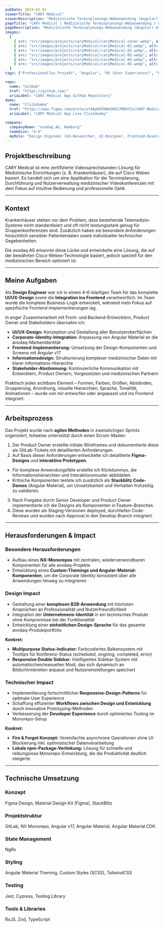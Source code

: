 ```yaml
---
pubDate: 2024-01-01
viewerTitle: "CARY Medical"
viewerDescription: "Medizinische Terminplanungs-Webanwendung (Angular) mit Nutzerverwaltung"
pageTitle: "CARY Medical | Medizinische Terminplanungs-Webanwendung | Arthur Ersosi"
pageDescription: "Medizinische Terminplanungs-Webanwendung (Angular) mit Nutzerverwaltung"
images:
  [
    { src: "src/images/projects/caryMedical/caryMedical-cover.webp", alt: "CARY Medical App Coverbild" },
    { src: "src/images/projects/caryMedical/caryMedical-01.webp", alt: "Sprechstunden-Übersicht" },
    { src: "src/images/projects/caryMedical/caryMedical-02.webp", alt: "Sprechstunde bearbeiten" },
    { src: "src/images/projects/caryMedical/caryMedical-03.webp", alt: "Arzt/Therapeut bearbeiten" },
    { src: "src/images/projects/caryMedical/caryMedical-04.webp", alt: "Kunde bearbeiten" },
    { src: "src/images/projects/caryMedical/caryMedical-05.webp", alt: "Benutzer bearbeiten" },
  ]
tags: ["Professionelles Projekt", "Angular", "UX (User Experience)", "UI (User Interface)", "Frontend-Entwicklung"]

repo:
  name: "GitHub"
  href: "https://github.com/"
  ariaLabel: "CARY Medical App GitHub Repository"
demo:
  name: "Clickdummy"
  href: "https://www.figma.com/proto/utA8yWI9XWm5KNJJMDAY2u/CARY-Medical-%E2%80%93-Clickdummy?node-id=3-39&t=XorI7lhwAwQGlNNj-1&scaling=contain&content-scaling=fixed&page-id=0%3A1&starting-point-node-id=3%3A39"
  ariaLabel: "CARY Medical App Live Clickdummy"

company:
  companyName: "avodaq AG, Hamburg"
  teamSize: "4-6"
  myRole: "Design Engineer (UX-Researcher, UI-Designer, Frontend-Developer)"
---
```


## Projektbeschreibung

CARY Medical ist eine zertifizierte Videosprechstunden-Lösung für Medizinische Einrichtungen (z. B. Krankenhäuser), die
auf Cisco Webex basiert. Es handelt sich um eine Applikation für die Terminplanung, Durchführung und Nutzerverwaltung
medizinischer Videokonferenzen mit dem Fokus auf intuitive Bedienung und professionelle Optik.

---

## Kontext

Krankenhäuser stehen vor dem Problem, dass bestehende Telemedizin-Systeme nicht standardisiert und oft nicht
leistungsstark genug für Gruppenkonferenzen sind. Zusätzlich haben sie besondere Anforderungen hinsichtlich sensibler
Patientendaten sowie individueller technischer Gegebenheiten.

Die avodaq AG erkannte diese Lücke und entwickelte eine Lösung, die auf der bewährten Cisco-Webex-Technologie basiert,
jedoch speziell für den medizinischen Bereich optimiert ist.

---

## Meine Aufgaben

Als **Design Engineer** war ich in einem 4–6-köpfigen Team für das komplette **UI/UX-Design** sowie die **Integration
ins Frontend** verantwortlich. Im Team wurde die komplexe Business-Logik entwickelt, während mein Fokus auf spezifische
Frontend-Implementierungen lag.

In enger Zusammenarbeit mit Front- und Backend-Entwicklern, Product Owner und Stakeholdern übernahm ich:

- **UI/UX-Design:** Konzeption und Gestaltung aller Benutzeroberflächen
- **Corporate-Identity-Integration:** Anpassung von Angular Material an die avodaq-Markenidentität
- **Frontend-Implementierung:** Umsetzung der Design-Komponenten und Screens mit Angular v17
- **Informationsdesign:** Strukturierung komplexer medizinischer Daten mit klarer Informations-Hierarchie
- **Stakeholder-Abstimmung:** Kontinuierliche Kommunikation mit Entwicklern, Product Ownern, Vorgesetzten und
  medizinischen Partnern

Praktisch jedes sichtbare Element – Formen, Farben, Größen, Abständen, Gruppierung, Anordnung, visuelle Hierarchien,
Sprache, Tonalität, Animationen – wurde von mir entworfen oder angepasst und ins Frontend integriert.

---

## Arbeitsprozess

Das Projekt wurde nach **agilen Methoden** in zweiwöchigen Sprints organisiert, teilweise unterstützt durch einen
Scrum-Master:

1. Der Product Owner erstellte initiale Wireframes und dokumentierte diese als GitLab-Tickets mit detaillierten
   Anforderungen.
2. Auf Basis dieser Anforderungen entwickelte ich detaillierte **Figma-Designs** und **interaktive Prototypen**.

- Für komplexe Anwendungsfälle erstellte ich Klickdummys, die Informationshierarchien und Interaktionsmuster abbildeten.
- Kritische Komponenten testete ich zusätzlich als **Stackblitz Code-Demos** (Angular Material), um Umsetzbarkeit und
  Verhalten frühzeitig zu validieren.

3. Nach Freigabe durch Senior Developer und Product Owner implementierte ich die Designs als Komponenten in
   Feature-Branches.
4. Diese wurden als Staging-Versionen deployed, durchliefen Code-Reviews und wurden nach Approval in den Develop-Branch
   integriert.

---

## Herausforderungen & Impact

### Besondere Herausforderungen

- Aufbau eines **NX-Monorepos** mit zentralen, wiederverwendbaren Komponenten für alle avodaq-Projekte
- Entwicklung eines **Custom-Themings und Angular-Material-Komponenten**, um die Corporate Identity konsistent über alle
  Anwendungen hinweg zu integrieren

### Design Impact

- Gestaltung einer **komplexen B2B-Anwendung** mit höchsten Ansprüchen an Professionalität und Nutzerfreundlichkeit
- Integration der **Unternehmens-Identität** in ein technisches Produkt ohne Kompromisse bei der Funktionalität
- Entwicklung einer **einheitlichen Design-Sprache** für das gesamte avodaq-Produktportfolio

**Konkret:**

- **Multipurpose Status-Indicator:** Farbcodiertes Balkensystem mit Tooltips für Konferenz-Status (scheduled, ongoing,
  completed, error)
- **Responsive Double Sidebar:** Intelligentes Sidebar-System mit automatischen/manuellen Modi, das sich dynamisch an
  Bildschirmbreiten anpasst und Nutzereinstellungen speichert

### Technischer Impact

- Implementierung fortschrittlicher **Responsive-Design-Patterns** für optimale User Experience
- Schaffung effizienter **Workflows zwischen Design und Entwicklung** durch innovative Prototyping-Methoden
- Verbesserung der **Developer Experience** durch optimiertes Tooling im Monorepo-Setup

**Konkret:**

- **Fire & Forget Konzept:** Vereinfachte asynchrone Operationen ohne UI-Blockierung inkl. optimistischer
  Datenverarbeitung
- **Lokale npm-Package-Verlinkung:** Lösung für schnelle und reibungslose Monorepo-Entwicklung, die die Produktivität
  deutlich steigerte

---

## Technische Umsetzung

### Konzept

Figma Design, Material Design Kit (Figma), StackBlitz

### Projektstruktur

GitLab, NX Monorepo, Angular v17, Angular Material, Angular Material CDK

### State Management

NgRx

### Styling

Angular Material Theming, Custom Styles (SCSS), TailwindCSS

### Testing

Jest, Cypress, Testing Library

### Tools & Libraries

RxJS, Zod, TypeScript
